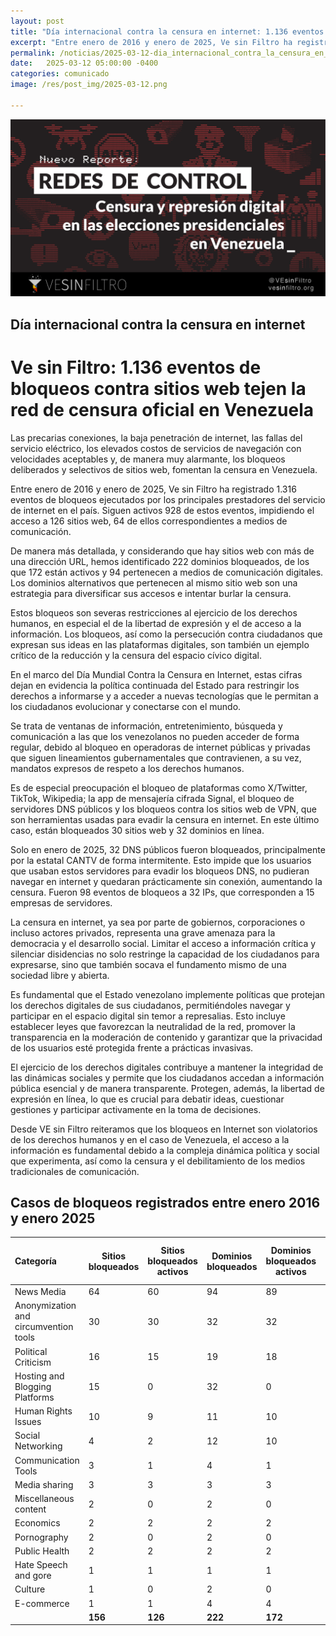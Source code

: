```yaml
---
layout: post
title: "Día internacional contra la censura en internet: 1.136 eventos de bloqueos tejen la red de censura en Venezuela"
excerpt: "Entre enero de 2016 y enero de 2025, Ve sin Filtro ha registrado 1.316 eventos de bloqueos ejecutados por los principales prestadores del servicio de internet en el país. Siguen activos 928 de estos eventos, impidiendo el acceso a 126 sitios web, 64 de ellos medios de comunicación"
permalink: /noticias/2025-03-12-dia_internacional_contra_la_censura_en_internet/
date:   2025-03-12 05:00:00 -0400
categories: comunicado
image: /res/post_img/2025-03-12.png

---
```

<p class="cover"><img class="" src="/res/post_img/2025-03-12.png"></p>

## Día internacional contra la censura en internet 
# Ve sin Filtro: 1.136 eventos de bloqueos contra sitios web tejen la red de censura oficial en Venezuela

Las precarias conexiones, la baja penetración de internet, las fallas del servicio eléctrico, los elevados costos de servicios de navegación con velocidades aceptables y, de manera muy alarmante, los bloqueos deliberados y selectivos de sitios web, fomentan la censura en Venezuela. 

Entre enero de 2016 y enero de 2025, Ve sin Filtro ha registrado 1.316 eventos de bloqueos ejecutados por los principales prestadores del servicio de internet en el país. Siguen activos 928 de estos eventos, impidiendo el acceso a 126 sitios web, 64 de ellos correspondientes a medios de comunicación.

De manera más detallada, y considerando que hay sitios web con más de una dirección URL, hemos identificado 222 dominios bloqueados, de los que 172 están activos y 94 pertenecen a medios de comunicación digitales. Los dominios alternativos que pertenecen al mismo sitio web son una estrategia para diversificar sus accesos e intentar burlar la censura. 

Estos bloqueos son severas restricciones al ejercicio de los derechos humanos, en especial el de la libertad de expresión y el de acceso a la información. Los bloqueos, así como la persecución contra ciudadanos que expresan sus ideas en las plataformas digitales, son también un ejemplo crítico de la reducción y la censura del espacio cívico digital. 

En el marco del Día Mundial Contra la Censura en Internet, estas cifras dejan en evidencia la política continuada del Estado para restringir los derechos a informarse y a acceder a nuevas tecnologías que le permitan a los ciudadanos evolucionar y conectarse con el mundo. 

Se trata de ventanas de información, entretenimiento, búsqueda y comunicación a las que los venezolanos no pueden acceder de forma regular, debido al bloqueo en operadoras de internet públicas y privadas que siguen lineamientos gubernamentales que contravienen, a su vez, mandatos expresos de respeto a los derechos humanos. 

Es de especial preocupación el bloqueo de plataformas como X/Twitter, TikTok, Wikipedia; la app de mensajería cifrada Signal, el bloqueo de servidores DNS públicos y los bloqueos contra los sitios web de VPN, que son herramientas usadas para evadir la censura en internet. En este último caso, están bloqueados 30 sitios web y 32 dominios en línea. 

Solo en enero de 2025, 32 DNS públicos fueron bloqueados, principalmente por la estatal CANTV de forma intermitente. Esto impide que los usuarios que usaban estos servidores para evadir los bloqueos DNS, no pudieran navegar en internet y quedaran prácticamente sin conexión, aumentando la censura. Fueron 98 eventos de bloqueos a 32 IPs, que corresponden a 15 empresas de servidores.

La censura en internet, ya sea por parte de gobiernos, corporaciones o incluso actores privados, representa una grave amenaza para la democracia y el desarrollo social. Limitar el acceso a información crítica y silenciar disidencias no solo restringe la capacidad de los ciudadanos para expresarse, sino que también socava el fundamento mismo de una sociedad libre y abierta.

Es fundamental que el Estado venezolano implemente políticas que protejan los derechos digitales de sus ciudadanos, permitiéndoles navegar y participar en el espacio digital sin temor a represalias. Esto incluye establecer leyes que favorezcan la neutralidad de la red, promover la transparencia en la moderación de contenido y garantizar que la privacidad de los usuarios esté protegida frente a prácticas invasivas.

El ejercicio de los derechos digitales contribuye a mantener la integridad de las dinámicas sociales y permite que los ciudadanos accedan a información pública esencial y de manera transparente. Protegen, además, la libertad de expresión en línea, lo que es crucial para debatir ideas, cuestionar gestiones y participar activamente en la toma de decisiones.

Desde VE sin Filtro reiteramos que los bloqueos en Internet son violatorios de los derechos humanos y en el caso de Venezuela, el acceso a la información es fundamental debido a la compleja dinámica política y social que experimenta, así como la censura y el debilitamiento de los medios tradicionales de comunicación.

## Casos de bloqueos registrados entre enero 2016 y enero 2025

| Categoría | Sitios bloqueados | Sitios bloqueados activos | Dominios bloqueados | Dominios bloqueados activos | Eventos de bloqueos totales | Eventos de bloqueos activos | Eventos de bloqueos desactivados |
| :---- | ----- | ----- | ----- | ----- | ----- | ----- | ----- |
| News Media | 64 | 60 | 94 | 89 | 481 | 439 | 42 |
| Anonymization and circumvention tools | 30 | 30 | 32 | 32 | 221 | 209 | 12 |
| Political Criticism | 16 | 15 | 19 | 18 | 97 | 90 | 7 |
| Hosting and Blogging Platforms | 15 | 0 | 32 | 0 | 98 | 0 | 98 |
| Human Rights Issues | 10 | 9 | 11 | 10 | 53 | 49 | 4 |
| Social Networking | 4 | 2 | 12 | 10 | 267 | 69 | 198 |
| Communication Tools | 3 | 1 | 4 | 1 | 27 | 8 | 19 |
| Media sharing | 3 | 3 | 3 | 3 | 13 | 13 | 0 |
| Miscellaneous content | 2 | 0 | 2 | 0 | 2 | 0 | 2 |
| Economics | 2 | 2 | 2 | 2 | 11 | 11 | 0 |
| Pornography | 2 | 0 | 2 | 0 | 2 | 0 | 2 |
| Public Health | 2 | 2 | 2 | 2 | 8 | 8 | 0 |
| Hate Speech and gore | 1 | 1 | 1 | 1 | 9 | 9 | 0 |
| Culture | 1 | 0 | 2 | 0 | 4 | 0 | 4 |
| E-commerce | 1 | 1 | 4 | 4 | 23 | 23 | 0 |
|  | **156** | **126** | **222** | **172** | **1316** | **928** | **388** |
